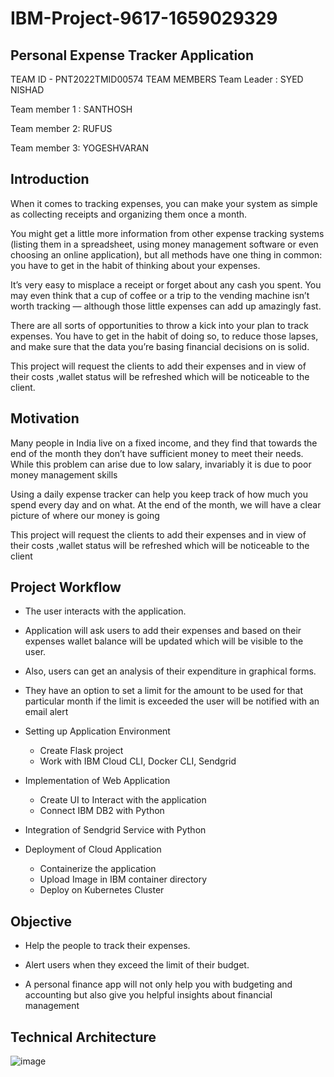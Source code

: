 # IBM-Project-9617-1659029329
## Personal Expense Tracker Application
TEAM ID - PNT2022TMID00574
TEAM MEMBERS
Team Leader : SYED NISHAD 

Team member 1 : SANTHOSH

Team member 2: RUFUS

Team member 3: YOGESHVARAN

## Introduction

When it comes to tracking expenses, you can make your system as simple as collecting receipts and organizing them once a month. 

You might get a little more information from other expense tracking systems (listing them in a spreadsheet, using money management software or even choosing an online application), but all methods have one thing in common: you have to get in the habit of thinking about your expenses. 

It’s very easy to misplace a receipt or forget about any cash you spent. You may even think that a cup of coffee or a trip to the vending machine isn’t worth tracking — although those little expenses can add up amazingly fast. 

There are all sorts of opportunities to throw a kick into your plan to track expenses. You have to get in the habit of doing so, to reduce those lapses, and make sure that the data you’re basing financial decisions on is solid. 

This project will request the clients to add their expenses and in
view of their costs ,wallet status will be refreshed which will be
noticeable to the client.

## Motivation

Many
people in India live on a fixed income, and they find that
towards the end of the month they don’t have sufficient money
to meet their needs. While this problem can arise due to low
salary, invariably it is due to poor money management skills

Using a daily expense tracker can help you keep
track of how much you spend every day and on what. At the end
of the month, we will have a clear picture of where our money is
going

This project will request the clients to add their expenses and in
view of their costs ,wallet status will be refreshed which will be
noticeable to the client

## Project Workflow
- The user interacts with the application.

- Application will ask users to add their expenses and based on their expenses wallet balance will be updated which will be visible to the user.

- Also, users can get an analysis of their expenditure in graphical forms.

- They have an option to set a limit for the amount to be used for that particular month if the limit is exceeded the user will be notified with an email alert

- Setting up Application Environment
    - Create Flask project
    - Work with IBM Cloud CLI, Docker CLI, Sendgrid

- Implementation of Web Application 
   - Create UI to Interact with the application
   - Connect IBM DB2 with Python

- Integration of Sendgrid Service with Python

- Deployment of Cloud Application
   - Containerize the application
   - Upload Image in IBM container directory
   - Deploy on Kubernetes Cluster

## Objective 

- Help the people to track their expenses.

- Alert users when they exceed the limit of their budget.

- A personal finance app will not only help you with budgeting and 
accounting but also give you helpful insights about financial management

## Technical Architecture

![image](https://user-images.githubusercontent.com/78342430/190962811-1d95e7be-92c5-4f7a-8e4a-e6991ea12449.png)

